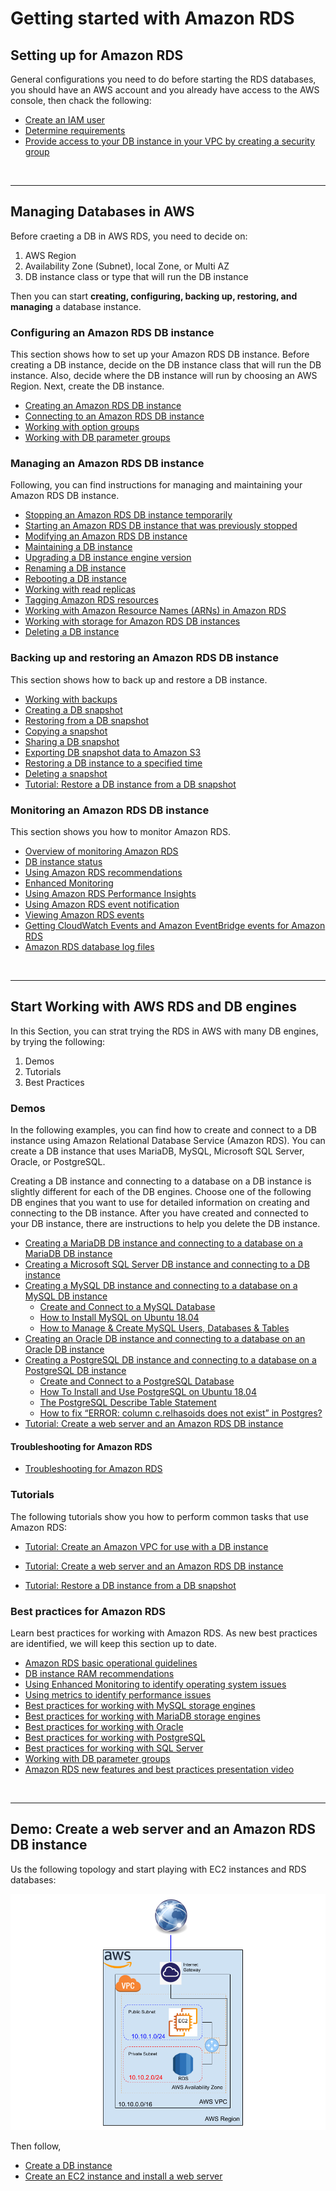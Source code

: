 # Getting started with Amazon RDS



## Setting up for Amazon RDS

General configurations you need to do before starting the RDS databases, you should have an AWS account and you already have access to the AWS console, then chack the following:

- [Create an IAM user](https://docs.aws.amazon.com/AmazonRDS/latest/UserGuide/CHAP_SettingUp.html#CHAP_SettingUp.IAM)
- [Determine requirements](https://docs.aws.amazon.com/AmazonRDS/latest/UserGuide/CHAP_SettingUp.html#CHAP_SettingUp.Requirements)
- [Provide access to your DB instance in your VPC by creating a security group ](https://docs.aws.amazon.com/AmazonRDS/latest/UserGuide/CHAP_SettingUp.html#CHAP_SettingUp.SecurityGroup)

<br>

--------------------------------------------

## Managing Databases in AWS

Before craeting a DB in AWS RDS, you need to decide on:

1. AWS Region
2. Availability Zone (Subnet), local Zone, or Multi AZ
3. DB instance class or type that will run the DB instance

Then you can start **creating, configuring, backing up, restoring, and managing** a database instance.



### Configuring an Amazon RDS DB instance

This section shows how to set up your Amazon RDS DB instance. Before creating a DB instance, decide on the DB instance class that will run the DB instance. Also, decide where the DB instance will run by choosing an AWS Region. Next, create the DB instance. 


- [Creating an Amazon RDS DB instance](https://docs.aws.amazon.com/AmazonRDS/latest/UserGuide/USER_CreateDBInstance.html)
- [Connecting to an Amazon RDS DB instance](https://docs.aws.amazon.com/AmazonRDS/latest/UserGuide/CHAP_CommonTasks.Connect.html)
- [Working with option groups](https://docs.aws.amazon.com/AmazonRDS/latest/UserGuide/USER_WorkingWithOptionGroups.html)
- [Working with DB parameter groups](https://docs.aws.amazon.com/AmazonRDS/latest/UserGuide/USER_WorkingWithParamGroups.html)



### Managing an Amazon RDS DB instance

Following, you can find instructions for managing and maintaining your Amazon RDS DB instance. 



- [Stopping an Amazon RDS DB instance temporarily](https://docs.aws.amazon.com/AmazonRDS/latest/UserGuide/USER_StopInstance.html)
- [Starting an Amazon RDS DB instance that was previously stopped](https://docs.aws.amazon.com/AmazonRDS/latest/UserGuide/USER_StartInstance.html)
- [Modifying an Amazon RDS DB instance](https://docs.aws.amazon.com/AmazonRDS/latest/UserGuide/Overview.DBInstance.Modifying.html)
- [Maintaining a DB instance](https://docs.aws.amazon.com/AmazonRDS/latest/UserGuide/USER_UpgradeDBInstance.Maintenance.html)
- [Upgrading a DB instance engine version](https://docs.aws.amazon.com/AmazonRDS/latest/UserGuide/USER_UpgradeDBInstance.Upgrading.html)
- [Renaming a DB instance](https://docs.aws.amazon.com/AmazonRDS/latest/UserGuide/USER_RenameInstance.html)
- [Rebooting a DB instance](https://docs.aws.amazon.com/AmazonRDS/latest/UserGuide/USER_RebootInstance.html)
- [Working with read replicas](https://docs.aws.amazon.com/AmazonRDS/latest/UserGuide/USER_ReadRepl.html)
- [Tagging Amazon RDS resources](https://docs.aws.amazon.com/AmazonRDS/latest/UserGuide/USER_Tagging.html)
- [Working with Amazon Resource Names (ARNs) in Amazon RDS](https://docs.aws.amazon.com/AmazonRDS/latest/UserGuide/USER_Tagging.ARN.html)
- [Working with storage for Amazon RDS DB instances](https://docs.aws.amazon.com/AmazonRDS/latest/UserGuide/USER_PIOPS.StorageTypes.html)
- [Deleting a DB instance](https://docs.aws.amazon.com/AmazonRDS/latest/UserGuide/USER_DeleteInstance.html)






### Backing up and restoring an Amazon RDS DB instance

This section shows how to back up and restore a DB instance. 


- [Working with backups](https://docs.aws.amazon.com/AmazonRDS/latest/UserGuide/USER_WorkingWithAutomatedBackups.html)
- [Creating a DB snapshot](https://docs.aws.amazon.com/AmazonRDS/latest/UserGuide/USER_CreateSnapshot.html)
- [Restoring from a DB snapshot](https://docs.aws.amazon.com/AmazonRDS/latest/UserGuide/USER_RestoreFromSnapshot.html)
- [Copying a snapshot](https://docs.aws.amazon.com/AmazonRDS/latest/UserGuide/USER_CopySnapshot.html)
- [Sharing a DB snapshot](https://docs.aws.amazon.com/AmazonRDS/latest/UserGuide/USER_ShareSnapshot.html)
- [Exporting DB snapshot data to Amazon S3](https://docs.aws.amazon.com/AmazonRDS/latest/UserGuide/USER_ExportSnapshot.html)
- [Restoring a DB instance to a specified time](https://docs.aws.amazon.com/AmazonRDS/latest/UserGuide/USER_PIT.html)
- [Deleting a snapshot](https://docs.aws.amazon.com/AmazonRDS/latest/UserGuide/USER_DeleteSnapshot.html)
- [Tutorial: Restore a DB instance from a DB snapshot](https://docs.aws.amazon.com/AmazonRDS/latest/UserGuide/CHAP_Tutorials.RestoringFromSnapshot.html)




### Monitoring an Amazon RDS DB instance

This section shows you how to monitor Amazon RDS. 



- [Overview of monitoring Amazon RDS](https://docs.aws.amazon.com/AmazonRDS/latest/UserGuide/MonitoringOverview.html)
- [DB instance status](https://docs.aws.amazon.com/AmazonRDS/latest/UserGuide/Overview.DBInstance.Status.html)
- [Using Amazon RDS recommendations](https://docs.aws.amazon.com/AmazonRDS/latest/UserGuide/USER_Recommendations.html)
- [Enhanced Monitoring](https://docs.aws.amazon.com/AmazonRDS/latest/UserGuide/USER_Monitoring.OS.html)
- [Using Amazon RDS Performance Insights](https://docs.aws.amazon.com/AmazonRDS/latest/UserGuide/USER_PerfInsights.html)
- [Using Amazon RDS event notification](https://docs.aws.amazon.com/AmazonRDS/latest/UserGuide/USER_Events.html)
- [Viewing Amazon RDS events](https://docs.aws.amazon.com/AmazonRDS/latest/UserGuide/USER_ListEvents.html)
- [Getting CloudWatch Events and Amazon EventBridge events for Amazon RDS](https://docs.aws.amazon.com/AmazonRDS/latest/UserGuide/rds-cloud-watch-events.html)
- [Amazon RDS database log files](https://docs.aws.amazon.com/AmazonRDS/latest/UserGuide/USER_LogAccess.html)



<br>

--------------------------------------------



## Start Working with AWS RDS and DB engines

In this Section, you can strat trying the RDS in AWS with many DB engines, by trying the following:

1. Demos
2. Tutorials
3. Best Practices


### Demos

In the following examples, you can find how to create and connect to a DB instance using Amazon Relational Database Service (Amazon RDS). You can create a DB instance that uses MariaDB, MySQL, Microsoft SQL Server, Oracle, or PostgreSQL. 

Creating a DB instance and connecting to a database on a DB instance is slightly different for each of the DB engines. Choose one of the following DB engines that you want to use for detailed information on creating and connecting to the DB instance. After you have created and connected to your DB instance, there are instructions to help you delete the DB instance.


- [Creating a MariaDB DB instance and connecting to a database on a MariaDB DB instance](https://docs.aws.amazon.com/AmazonRDS/latest/UserGuide/CHAP_GettingStarted.CreatingConnecting.MariaDB.html)
- [Creating a Microsoft SQL Server DB instance and connecting to a DB instance](https://docs.aws.amazon.com/AmazonRDS/latest/UserGuide/CHAP_GettingStarted.CreatingConnecting.SQLServer.html)
- [Creating a MySQL DB instance and connecting to a database on a MySQL DB instance](https://docs.aws.amazon.com/AmazonRDS/latest/UserGuide/CHAP_GettingStarted.CreatingConnecting.MySQL.html)
	- [Create and Connect to a MySQL Database](https://aws.amazon.com/getting-started/hands-on/create-mysql-db/)
	- [How to Install MySQL on Ubuntu 18.04](https://linuxize.com/post/how-to-install-mysql-on-ubuntu-18-04/)
	- [How to Manage & Create MySQL Users, Databases & Tables](https://www.a2hosting.com/kb/developer-corner/mysql/managing-mysql-databases-and-users-from-the-command-line)
- [Creating an Oracle DB instance and connecting to a database on an Oracle DB instance](https://docs.aws.amazon.com/AmazonRDS/latest/UserGuide/CHAP_GettingStarted.CreatingConnecting.Oracle.html)
- [Creating a PostgreSQL DB instance and connecting to a database on a PostgreSQL DB instance](https://docs.aws.amazon.com/AmazonRDS/latest/UserGuide/CHAP_GettingStarted.CreatingConnecting.PostgreSQL.html)
	- [Create and Connect to a PostgreSQL Database](https://aws.amazon.com/getting-started/tutorials/create-connect-postgresql-db/)
	- [How To Install and Use PostgreSQL on Ubuntu 18.04](https://www.digitalocean.com/community/tutorials/how-to-install-and-use-postgresql-on-ubuntu-18-04)
	- [The PostgreSQL Describe Table Statement](https://kb.objectrocket.com/postgresql/the-postgresql-describe-table-statement-853)
	- [How to fix “ERROR: column c.relhasoids does not exist” in Postgres?](https://stackoverflow.com/questions/58461178/how-to-fix-error-column-c-relhasoids-does-not-exist-in-postgres)
- [Tutorial: Create a web server and an Amazon RDS DB instance](https://docs.aws.amazon.com/AmazonRDS/latest/UserGuide/TUT_WebAppWithRDS.html)


#### Troubleshooting for Amazon RDS 

- [Troubleshooting for Amazon RDS](https://docs.aws.amazon.com/AmazonRDS/latest/UserGuide/CHAP_Troubleshooting.html#CHAP_Troubleshooting.Connecting)

### Tutorials


The following tutorials show you how to perform common tasks that use Amazon RDS: 

- [Tutorial: Create an Amazon VPC for use with a DB instance](https://docs.aws.amazon.com/AmazonRDS/latest/UserGuide/CHAP_Tutorials.WebServerDB.CreateVPC.html)

- [Tutorial: Create a web server and an Amazon RDS DB instance](https://docs.aws.amazon.com/AmazonRDS/latest/UserGuide/TUT_WebAppWithRDS.html)

- [Tutorial: Restore a DB instance from a DB snapshot](https://docs.aws.amazon.com/AmazonRDS/latest/UserGuide/CHAP_Tutorials.RestoringFromSnapshot.html)








### Best practices for Amazon RDS


Learn best practices for working with Amazon RDS. As new best practices are identified, we will keep this section up to date. 



- [Amazon RDS basic operational guidelines](https://docs.aws.amazon.com/AmazonRDS/latest/UserGuide/CHAP_BestPractices.html#CHAP_BestPractices.DiskPerformance)
- [DB instance RAM recommendations](https://docs.aws.amazon.com/AmazonRDS/latest/UserGuide/CHAP_BestPractices.html#CHAP_BestPractices.Performance.RAM)
- [Using Enhanced Monitoring to identify operating system issues](https://docs.aws.amazon.com/AmazonRDS/latest/UserGuide/CHAP_BestPractices.html#CHAP_BestPractices.EnhancedMonitoring)
- [Using metrics to identify performance issues](https://docs.aws.amazon.com/AmazonRDS/latest/UserGuide/CHAP_BestPractices.html#CHAP_BestPractices.UsingMetrics)
- [Best practices for working with MySQL storage engines](https://docs.aws.amazon.com/AmazonRDS/latest/UserGuide/CHAP_BestPractices.html#CHAP_BestPractices.MySQLStorage)
- [Best practices for working with MariaDB storage engines](https://docs.aws.amazon.com/AmazonRDS/latest/UserGuide/CHAP_BestPractices.html#CHAP_BestPractices.MariaDB)
- [Best practices for working with Oracle](https://docs.aws.amazon.com/AmazonRDS/latest/UserGuide/CHAP_BestPractices.html#CHAP_BestPractices.Oracle)
- [Best practices for working with PostgreSQL](https://docs.aws.amazon.com/AmazonRDS/latest/UserGuide/CHAP_BestPractices.html#CHAP_BestPractices.PostgreSQL)
- [Best practices for working with SQL Server](https://docs.aws.amazon.com/AmazonRDS/latest/UserGuide/CHAP_BestPractices.html#CHAP_BestPractices.SQLServer)
- [Working with DB parameter groups](https://docs.aws.amazon.com/AmazonRDS/latest/UserGuide/CHAP_BestPractices.html#CHAP_BestPractices.DBParameterGroup)
- [Amazon RDS new features and best practices presentation video](https://docs.aws.amazon.com/AmazonRDS/latest/UserGuide/CHAP_BestPractices.html#CHAP_BestPractices.Presentation)

<br>

------------------------------------------




## Demo: Create a web server and an Amazon RDS DB instance

Us the following topology and start playing with EC2 instances and RDS databases:

![](VPC_demo.png)


Then follow, 

- [Create a DB instance](https://docs.aws.amazon.com/AmazonRDS/latest/UserGuide/CHAP_Tutorials.WebServerDB.CreateDBInstance.html)
- [Create an EC2 instance and install a web server](https://docs.aws.amazon.com/AmazonRDS/latest/UserGuide/CHAP_Tutorials.WebServerDB.CreateWebServer.html)